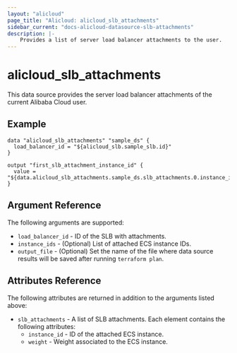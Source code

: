 ```yaml
---
layout: "alicloud"
page_title: "Alicloud: alicloud_slb_attachments"
sidebar_current: "docs-alicloud-datasource-slb-attachments"
description: |-
    Provides a list of server load balancer attachments to the user.
---
```


# alicloud\_slb_attachments

This data source provides the server load balancer attachments of the current Alibaba Cloud user.

## Example

```
data "alicloud_slb_attachments" "sample_ds" {
  load_balancer_id = "${alicloud_slb.sample_slb.id}"
}

output "first_slb_attachment_instance_id" {
  value = "${data.alicloud_slb_attachments.sample_ds.slb_attachments.0.instance_id}"
}
```

## Argument Reference

The following arguments are supported:

* `load_balancer_id` - ID of the SLB with attachments.
* `instance_ids` - (Optional) List of attached ECS instance IDs.
* `output_file` - (Optional) Set the name of the file where data source results will be saved after running `terraform plan`.

## Attributes Reference

The following attributes are returned in addition to the arguments listed above:

* `slb_attachments` - A list of SLB attachments. Each element contains the following attributes:
  * `instance_id` - ID of the attached ECS instance.
  * `weight` - Weight associated to the ECS instance.
